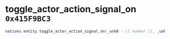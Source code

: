 # toggle_actor_action_signal_on `0x415F9BC3`

```lua
natives.entity.toggle_actor_action_signal_on(_unk0 --[[ number ]], _unk1 --[[ number ]], _unk2 --[[ number ]])
```